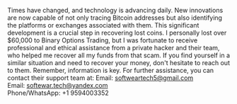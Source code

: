 Times have changed, and technology is advancing daily. New innovations are now capable of not only tracing Bitcoin addresses but also identifying the platforms or exchanges associated with them. This significant development is a crucial step in recovering lost coins. I personally lost over $60,000 to Binary Options Trading, but I was fortunate to receive professional and ethical assistance from a private hacker and their team, who helped me recover all my funds from that scam. If you find yourself in a similar situation and need to recover your money, don't hesitate to reach out to them. Remember, information is key.
For further assistance, you can contact their support team at:
Email: softweartech5@gmail.com  
Email: softewar.tech@yandex.com  
Phone/WhatsApp: +1 9594003352 
